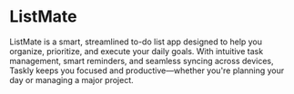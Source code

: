 # ListMate
ListMate is a smart, streamlined to-do list app designed to help you organize, prioritize, and execute your daily goals. With intuitive task management, smart reminders, and seamless syncing across devices, Taskly keeps you focused and productive—whether you're planning your day or managing a major project.
